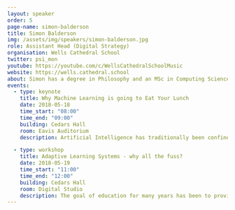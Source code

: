 ```yaml
---
layout: speaker
order: 5
page-name: simon-balderson
title: Simon Balderson
img: /assets/img/speakers/simon-balderson.jpg
role: Assistant Head (Digital Strategy)
organisation: Wells Cathedral School
twitter: psi_mon
youtube: https://youtube.com/c/WellsCathedralSchoolMusic
website: https://wells.cathedral.school
about: Simon has a degree in Philosophy and an MSc in Computing Science. He is currently completing an MBA in Educational Leadership and has a particular interest in Massive Open Online Courses, adaptive learning systems and the transformative power of technology.
events:
  - type: keynote
    title: Why Machine Learning is going to Eat Your Lunch
    date: 2018-05-18
    time_start: "08:00"
    time_end: "09:00"
    building: Cedars Hall
    room: Eavis Auditorium
    description: Artificial Intelligence has traditionally been confined to problems with a tightly-defined remit, such as playing chess, relying on vast processing power and a controlled set of rules. Machine learning has allowed computers to encroach further and further into areas which we previously considered to be 'uniquely human', such as natural language processing, image recognition, even composition and creative writing. This keynote address will question what the future holds for all of us and for the young people we are educating.

  - type: workshop
    title: Adaptive Learning Systems - why all the fuss?
    date: 2018-05-19
    time_start: "11:00"
    time_end: "12:00"
    building: Cedars Hall
    room: Digital Studio
    description: The goal of education for many years has been to provide a 'personalised learning experience', for each individual pupil. Adaptive learning systems, enhanced by machine learning algorithms, seem to offer the promise of this finally becoming a reality. How will this affect the role of teachers? Will teachers even be needed, when adaptive systems can do a better job of providing exactly the right level of challenge and support, for any given pupil?
---
```

